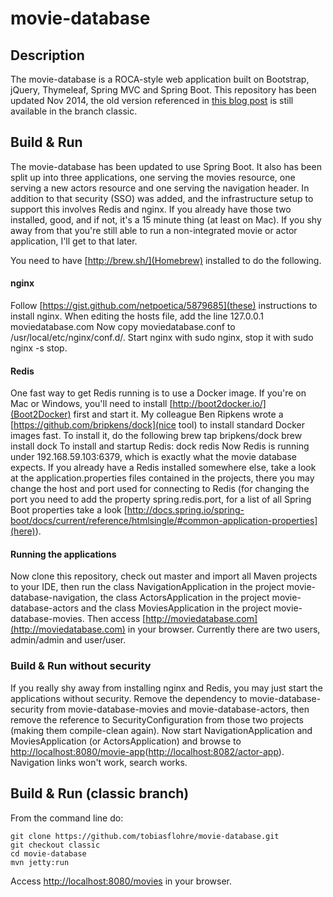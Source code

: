 movie-database
==============

## Description

The movie-database is a ROCA-style web application built on Bootstrap, jQuery, Thymeleaf, Spring MVC and Spring Boot. This repository has been updated Nov 2014, the old version referenced in [this blog post](http://blog.codecentric.de/en/2013/01/a-real-roca-using-bootstrap-jquery-thymeleaf-spring-hateoas-and-spring-mvc/) is still available in the branch classic.

## Build & Run
The movie-database has been updated to use Spring Boot. It also has been split up into three applications, one serving the movies resource, one serving a new actors resource and one serving the navigation header. In addition to that security (SSO) was added, and the infrastructure setup to support this involves Redis and nginx. If you already have those two installed, good, and if not, it's a 15 minute thing (at least on Mac). If you shy away from that you're still able to run a non-integrated movie or actor application, I'll get to that later.

You need to have [http://brew.sh/](Homebrew) installed to do the following.

#### nginx
Follow [https://gist.github.com/netpoetica/5879685](these) instructions to install nginx. When editing the hosts file, add the line
    127.0.0.1 moviedatabase.com
Now copy moviedatabase.conf to /usr/local/etc/nginx/conf.d/. Start nginx with sudo nginx, stop it with sudo nginx -s stop.

#### Redis
One fast way to get Redis running is to use a Docker image. If you're on Mac or Windows, you'll need to install [http://boot2docker.io/](Boot2Docker) first and start it. My colleague Ben Ripkens wrote a [https://github.com/bripkens/dock](nice tool) to install standard Docker images fast. To install it, do the following
	brew tap bripkens/dock
	brew install dock
To install and startup Redis:
    dock redis
Now Redis is running under 192.168.59.103:6379, which is exactly what the movie database expects. If you already have a Redis installed somewhere else, take a look at the application.properties files contained in the projects, there you may change the host and port used for connecting to Redis (for changing the port you need to add the property spring.redis.port, for a list of all Spring Boot properties take a look [http://docs.spring.io/spring-boot/docs/current/reference/htmlsingle/#common-application-properties](here)).

#### Running the applications

Now clone this repository, check out master and import all Maven projects to your IDE, then run the class NavigationApplication in the project movie-database-navigation, the class ActorsApplication in the project movie-database-actors and the class MoviesApplication in the project movie-database-movies. Then access [http://moviedatabase.com](http://moviedatabase.com) in your browser. Currently there are two users, admin/admin and user/user.

### Build & Run without security
If you really shy away from installing nginx and Redis, you may just start the applications without security. Remove the dependency to movie-database-security from movie-database-movies and movie-database-actors, then remove the reference to SecurityConfiguration from those two projects (making them compile-clean again). Now start NavigationApplication and MoviesApplication (or ActorsApplication) and browse to [http://localhost:8080/movie-app](http://localhost:8080/movie-app)([http://localhost:8082/actor-app](http://localhost:8082/actor-app)). Navigation links won't work, search works. 

## Build & Run (classic branch)

From the command line do:

    git clone https://github.com/tobiasflohre/movie-database.git
	git checkout classic
    cd movie-database
    mvn jetty:run

Access [http://localhost:8080/movies](http://localhost:8080/movies) in your browser.
